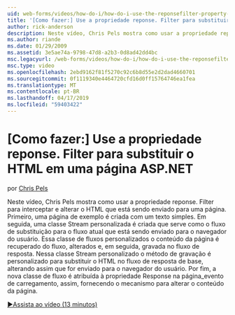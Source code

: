 ```yaml
---
uid: web-forms/videos/how-do-i/how-do-i-use-the-reponsefilter-property-to-replace-html-in-an-aspnet-page
title: '[Como fazer:] Use a propriedade reponse. Filter para substituir o HTML em uma página ASP.NET | Microsoft Docs'
author: rick-anderson
description: Neste vídeo, Chris Pels mostra como usar a propriedade reponse. Filter para interceptar e alterar o HTML que está sendo enviado para uma página. Primeiro, uma página de exemplo é criada w...
ms.author: riande
ms.date: 01/29/2009
ms.assetid: 3e5ae74a-9798-47d8-a2b3-0d8ad42dd4bc
msc.legacyurl: /web-forms/videos/how-do-i/how-do-i-use-the-reponsefilter-property-to-replace-html-in-an-aspnet-page
msc.type: video
ms.openlocfilehash: 2ebd9162f81f5270c92c6b8d55e2d2dad4660701
ms.sourcegitcommit: 0f1119340e4464720cfd16d0ff15764746ea1fea
ms.translationtype: MT
ms.contentlocale: pt-BR
ms.lasthandoff: 04/17/2019
ms.locfileid: "59403422"
---
```

# <a name="how-do-i-use-the-reponsefilter-property-to-replace-html-in-an-aspnet-page"></a>[Como fazer:] Use a propriedade reponse. Filter para substituir o HTML em uma página ASP.NET

por [Chris Pels](https://twitter.com/chrispels)

Neste vídeo, Chris Pels mostra como usar a propriedade reponse. Filter para interceptar e alterar o HTML que está sendo enviado para uma página. Primeiro, uma página de exemplo é criada com um texto simples. Em seguida, uma classe Stream personalizada é criada que serve como o fluxo de substituição para o fluxo atual que está sendo enviado para o navegador do usuário. Essa classe de fluxos personalizados o conteúdo da página é recuperado do fluxo, alterados e, em seguida, gravada no fluxo de resposta. Nessa classe Stream personalizado o método de gravação é personalizado para substituir o HTML no fluxo de resposta de base, alterando assim que for enviado para o navegador do usuário. Por fim, a nova classe de fluxo é atribuída à propriedade Response na página\_evento de carregamento, assim, fornecendo o mecanismo para alterar o conteúdo da página.

[&#9654;Assista ao vídeo (13 minutos)](https://channel9.msdn.com/Blogs/ASP-NET-Site-Videos/how-do-i-use-the-reponsefilter-property-to-replace-html-in-an-aspnet-page)
